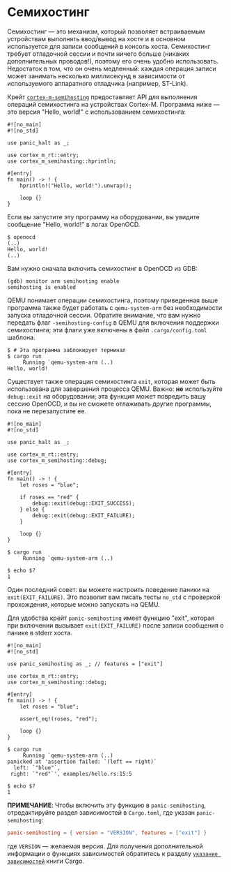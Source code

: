 # Семихостинг

Семихостинг — это механизм, который позволяет встраиваемым устройствам выполнять ввод/вывод на хосте и в основном используется для записи сообщений в консоль хоста. Семихостинг требует отладочной сессии и почти ничего больше (никаких дополнительных проводов!), поэтому его очень удобно использовать. Недостаток в том, что он очень медленный: каждая операция записи может занимать несколько миллисекунд в зависимости от используемого аппаратного отладчика (например, ST-Link).

Крейт [`cortex-m-semihosting`] предоставляет API для выполнения операций семихостинга на устройствах Cortex-M. Программа ниже — это версия "Hello, world!" с использованием семихостинга:

[`cortex-m-semihosting`]: https://crates.io/crates/cortex-m-semihosting

```rust,ignore
#![no_main]
#![no_std]

use panic_halt as _;

use cortex_m_rt::entry;
use cortex_m_semihosting::hprintln;

#[entry]
fn main() -> ! {
    hprintln!("Hello, world!").unwrap();

    loop {}
}
```

Если вы запустите эту программу на оборудовании, вы увидите сообщение "Hello, world!" в логах OpenOCD.

```text
$ openocd
(..)
Hello, world!
(..)
```

Вам нужно сначала включить семихостинг в OpenOCD из GDB:

```console
(gdb) monitor arm semihosting enable
semihosting is enabled
```

QEMU понимает операции семихостинга, поэтому приведенная выше программа также будет работать с `qemu-system-arm` без необходимости запуска отладочной сессии. Обратите внимание, что вам нужно передать флаг `-semihosting-config` в QEMU для включения поддержки семихостинга; эти флаги уже включены в файл `.cargo/config.toml` шаблона.

```text
$ # Эта программа заблокирует терминал
$ cargo run
     Running `qemu-system-arm (..)
Hello, world!
```

Существует также операция семихостинга `exit`, которая может быть использована для завершения процесса QEMU. Важно: **не** используйте `debug::exit` на оборудовании; эта функция может повредить вашу сессию OpenOCD, и вы не сможете отлаживать другие программы, пока не перезапустите ее.

```rust,ignore
#![no_main]
#![no_std]

use panic_halt as _;

use cortex_m_rt::entry;
use cortex_m_semihosting::debug;

#[entry]
fn main() -> ! {
    let roses = "blue";

    if roses == "red" {
        debug::exit(debug::EXIT_SUCCESS);
    } else {
        debug::exit(debug::EXIT_FAILURE);
    }

    loop {}
}
```

```text
$ cargo run
     Running `qemu-system-arm (..)

$ echo $?
1
```

Один последний совет: вы можете настроить поведение паники на `exit(EXIT_FAILURE)`. Это позволит вам писать тесты `no_std` с проверкой прохождения, которые можно запускать на QEMU.

Для удобства крейт `panic-semihosting` имеет функцию "exit", которая при включении вызывает `exit(EXIT_FAILURE)` после записи сообщения о панике в stderr хоста.

```rust,ignore
#![no_main]
#![no_std]

use panic_semihosting as _; // features = ["exit"]

use cortex_m_rt::entry;
use cortex_m_semihosting::debug;

#[entry]
fn main() -> ! {
    let roses = "blue";

    assert_eq!(roses, "red");

    loop {}
}
```

```text
$ cargo run
     Running `qemu-system-arm (..)
panicked at 'assertion failed: `(left == right)`
  left: `"blue"`,
 right: `"red"`', examples/hello.rs:15:5

$ echo $?
1
```

**ПРИМЕЧАНИЕ**: Чтобы включить эту функцию в `panic-semihosting`, отредактируйте раздел зависимостей в `Cargo.toml`, где указан `panic-semihosting`:

```toml
panic-semihosting = { version = "VERSION", features = ["exit"] }
```

где `VERSION` — желаемая версия. Для получения дополнительной информации о функциях зависимостей обратитесь к разделу [`указание зависимостей`] книги Cargo.

[`указание зависимостей`]: https://doc.rust-lang.org/cargo/reference/specifying-dependencies.html
